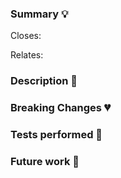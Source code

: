 <!--
Thank you for contributing to this project! You must fill out the information below before we can review this pull request.
By explaining why you're making a change (or linking to an issue) and what changes you've made, we can triage your pull
request to the best possible team for review.

💡 **TIP**
Remember that you can always open a PR in draft status and fill all the information afterwards.

Opening a PR in draft allows other team members to knwo that you are working on this change, and let's you have a 
place to track your work in progress.

When opening PRs in Draft, don't assign reviewers until the PR is ready for review.  Once you are confortable with the
status of the PR and all the tests and CI is green, you can assign the reviewers to start the review process.
-->

### Summary 💡

<!-- Write a short summary of the changes that this PR introduces and the motivations -->

<!--
If there's an existing issue for your change, please link to it below inserting a link or the issue number.
If there's _not_ an existing issue, please open one first if the problem you are solving needs to be clearly identified,
for example is an error message that other users could get and google it.
-->
Closes:


<!-- If this PR is related to changes produced in other repos, like a Module or the distribution, please link them below. -->
Relates:


### Description 📝

<!--
Let us know what you are changing. Share anything that could provide the most context.
Feel free to add screenshots, code examples, the Description could end up in the release notes to help users adopt
the new feature or changes that you are introducing.

Expand on the reasoning behind some decision that you could have made to help reviewers understand the diff in the PR.

-->

### Breaking Changes 💔

<!--
If this PR introduces Breaking Changes, please include all the relevant information:
- What is changing
- What should the process for updating be
- Include examples if you can
-->

### Tests performed 🧪

<!--
Create a checklist with all the tests that you performed on your changes, being manual or automated.
If you are opening a Draft PR, you can use the checklist to track the tests that you want to do and mark them once you
have performed them.
Example:

- [ ] Tested the change with SKD version X.Y.Z
- [ ] Tested an upgrade from the previous version X
-->

### Future work 🔧

<!--
If there's any future work that could improve or extend on the work you've done in this PR you can mention it so
this PR can be used as context for that.
-->
